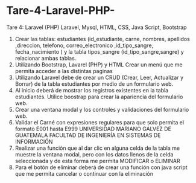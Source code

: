 # Tare-4-Laravel-PHP-
Tare 4: Laravel (PHP)
Laravel, Mysql, HTML, CSS, Java Script, Bootstrap
1. Crear las tablas: estudiantes (id_estudiante, carne, nombres, apellidos ,direccion,
telefono, correo_electronico ,id_tipo_sangre, fecha_nacimiento ) y la tabla
tipos_sangre (id_tipo_sangre,sangre) y relacionar ambas tablas.
2. Utilizando Bootstrap, Lavarel (PHP) y HTML Crear un menú que me permita acceder a
las distintas paginas
3. Utilizando Laravel debe de crear un CRUD (Crear, Leer, Actualizar y Borrar) de la tabla
estudiantes por medio de un formulario web.
4. Al inicio deberá de mostrar los registros existentes en la tabla estudiantes. Utilice
boostrap para crear la apariencia del formulario web.
5. Crear una ventana modal y los controles y validaciones del formulario web.
6. Validar el Carné con expresiones regulares para que solo permita el formato E001
hasta E999
UNIVERSIDAD MARIANO GÁLVEZ DE GUATEMALA
FACULTAD DE INGENIERÍA EN SISTEMAS DE INFORMACIÓN
7. Realizar una función que al dar clic en alguna celda de la tabla me muestre la ventana
modal, pero con los datos llenos de la celda seleccionada y de esta forma me permita
MODIFICAR o ELIMINAR
8. Para el botón de eliminar deberá de crear una función con java script que me
permita cancelar o continuar con la eliminación
